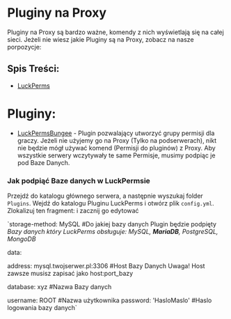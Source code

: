 # Pluginy na Proxy
Pluginy na Proxy są bardzo ważne, komendy z nich wyświetlają się na całej sieci. Jeżeli nie wiesz jakie Pluginy są na Proxy, zobacz na nasze porpozycje:

## Spis Treści:
- [LuckPerms](https://)

# Pluginy:
- [LuckPermsBungee](https://luckperms.net/download) - Plugin pozwalający utworzyć grupy permisji dla graczy. Jeżeli nie użyjemy go na Proxy (Tylko na podserwerach), nikt nie będzie mógł używać komend (Permisji do pluginów) z Proxy. Aby wszystkie serwery wczytywały te same Permisje, musimy podpiąc je pod Baze Danych. 

### Jak podpiąć Baze danych w LuckPermsie
Przejdź do katalogu głównego serwera, a następnie wyszukaj folder `Plugins`. Wejdź do katalogu Pluginu LuckPerms i otwórz plik `config.yml`.
Zlokalizuj ten fragment: i zacznij go edytować

`storage-method: MySQL #Do jakiej bazy danych Plugin będzie podpięty *Bazy danych który LuckPerms obsługuje:  MySQL, **MariaDB**, PostgreSQL, MongoDB*

data:

  address: mysql.twojserwer.pl:3306 #Host Bazy Danych Uwaga! Host zawsze musisz zapisać jako host:port_bazy

  database: xyz #Nazwa Bazy danych

  username: ROOT #Nazwa użytkownika
  password: 'HasloMaslo' #Haslo logowania bazy danych`

